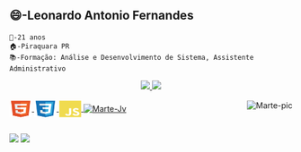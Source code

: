 ##  😄-Leonardo Antonio Fernandes 
    🎈-21 anos 
    🏠-Piraquara PR
    📚-Formação: Análise e Desenvolvimento de Sistema, Assistente Administrativo

<div align="center">
  <a href="https://github.com/Martysx">
  <img height="160em" src="https://github-readme-stats.vercel.app/api?username=Martysx&show_icons=true&theme=dark&include_all_commits=true&count_private=true"/>
  <img height="140em" src="https://github-readme-stats.vercel.app/api/top-langs/?username=Martysx&layout=compact&langs_count=7&theme=dark"/>
</div>

<div style="display: inline_block"><br>
  <img align="center" alt="Marte-HTML" height="30" width="40" src="https://raw.githubusercontent.com/devicons/devicon/master/icons/html5/html5-original.svg">
  <img align="center" alt="Marte-CSS" height="30" width="40" src="https://raw.githubusercontent.com/devicons/devicon/master/icons/css3/css3-original.svg">
  <img align="center" alt="Marte-Js" height="30" width="40" src="https://raw.githubusercontent.com/devicons/devicon/master/icons/javascript/javascript-plain.svg">
  <img align="center" alt="Marte-Jv" height="30" width="40" src="https://cdn.jsdelivr.net/gh/devicons/devicon/icons/java/java-original-wordmark.svg">
  <img align="right" alt="Marte-pic" height="150" style="border radius:50px; "src="https://cdn.discordapp.com/attachments/755701025784201277/1053345530727645234/natsu.gif">
</div>

##
  
<div>  
  <a href = "mailto: martysx.aa@gmail.com"><img src="https://img.shields.io/badge/-Gmail-%23333?style=for-the-badge&logo=gmail&logoColor=white" target="_blank"></a>
  <a href="https://www.linkedin.com/in/leonardo-antonio-12166425a/" target="_blank"><img src="https://img.shields.io/badge/-LinkedIn-%230077B5?style=for-the-badge&logo=linkedin&logoColor=white" target="_blank"></a>
</div>

